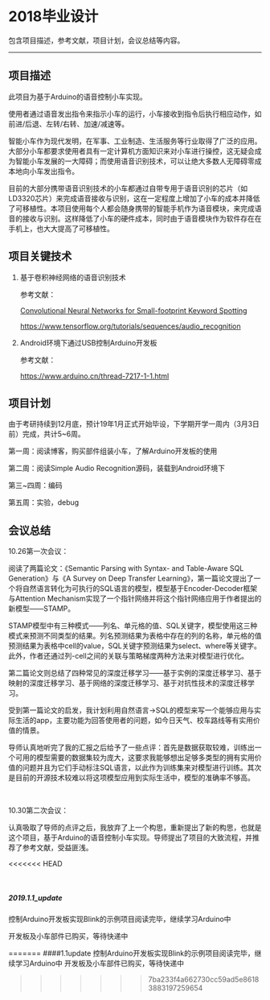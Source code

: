 # 2018毕业设计

包含项目描述，参考文献，项目计划，会议总结等内容。

---

## 项目描述

此项目为基于Arduino的语音控制小车实现。

使用者通过语音发出指令来指示小车的运行，小车接收到指令后执行相应动作，如前进/后退、左转/右转、加速/减速等。

智能小车作为现代发明，在军事、工业制造、生活服务等行业取得了广泛的应用。大部分小车都要求使用者具有一定计算机方面知识来对小车进行操控，这无疑会成为智能小车发展的一大障碍；而使用语音识别技术，可以让绝大多数人无障碍零成本地向小车发出指令。

目前的大部分携带语音识别技术的小车都通过自带专用于语音识别的芯片（如LD3320芯片）来完成语音接收与识别，这在一定程度上增加了小车的成本并降低了可移植性。本项目使用每个人都会随身携带的智能手机作为语音模块，来完成语音的接收与识别。这样降低了小车的硬件成本，同时由于语音模块作为软件存在在手机上，也大大提高了可移植性。

## 项目关键技术

1. 基于卷积神经网络的语音识别技术

   参考文献：

   <a href="https://www.isca-speech.org/archive/interspeech_2015/papers/i15_1478.pdf">Convolutional Neural Networks for Small-footprint Keyword Spotting</a>

   https://www.tensorflow.org/tutorials/sequences/audio_recognition

2. Android环境下通过USB控制Arduino开发板

   参考文献：

   https://www.arduino.cn/thread-7217-1-1.html

## 项目计划

由于考研持续到12月底，预计19年1月正式开始毕设，下学期开学一周内（3月3日前）完成，共计5~6周。

第一周：阅读博客，购买部件组装小车，了解Arduino开发板的使用

第二周：阅读Simple Audio Recognition源码，装载到Android环境下

第三~四周：编码

第五周：实验，debug

## 会议总结

10.26第一次会议：

阅读了两篇论文：《Semantic Parsing with Syntax- and Table-Aware SQL Generation》与《A Survey on Deep Transfer Learning》，第一篇论文提出了一个将自然语言转化为可执行的SQL语言的模型，模型基于Encoder-Decoder框架与Attention Mechanism实现了一个指针网络并将这个指针网络应用于作者提出的新模型——STAMP。

STAMP模型中有三种模式——列名、单元格的值、SQL关键字，模型使用这三种模式来预测不同类型的结果。列名预测结果为表格中存在的列的名称，单元格的值预测结果为表格中cell的value，SQL关键字预测结果为select、where等关键字。此外，作者还通过列-cell之间的关联与策略梯度两种方法来对模型进行优化。

第二篇论文则总结了四种常见的深度迁移学习——基于实例的深度迁移学习、基于映射的深度迁移学习、基于网络的深度迁移学习、基于对抗性技术的深度迁移学习。

受到第一篇论文的启发，我计划利用自然语言->SQL的模型来写一个能够应用与实际生活的app，主要功能为回答使用者的问题，如今日天气、校车路线等有实用价值的情景。

导师认真地听完了我的汇报之后给予了一些点评：首先是数据获取较难，训练出一个可用的模型需要的数据集较为庞大，这要求我能够想出足够多类型的拥有实用价值的问题并且为它们手动标注SQL语言，以此作为训练集来对模型进行训练。其次是目前的开源技术较难以将这项模型应用到实际生活中，模型的准确率不够高。

&nbsp;

10.30第二次会议：

认真吸取了导师的点评之后，我放弃了上一个构思，重新提出了新的构思，也就是这个项目，基于Arduino的语音控制小车实现。导师提出了项目的大致流程，并推荐了参考文献，受益匪浅。

<<<<<<< HEAD
&nbsp;

&nbsp;

##### 2019.1.1_update

控制Arduino开发板实现Blink的示例项目阅读完毕，继续学习Arduino中

开发板及小车部件已购买，等待快递中

=======
####1.1update
控制Arduino开发板实现Blink的示例项目阅读完毕，继续学习Arduino中
开发板及小车部件已购买，等待快递中
>>>>>>> 7ba233f4a662730cc59ad5e86183883197259654

